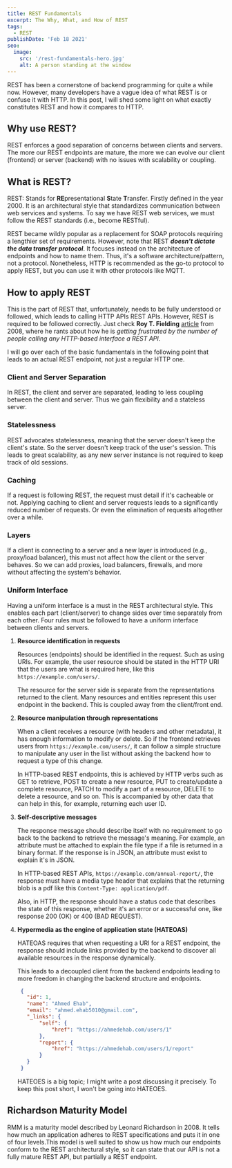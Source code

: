 ```yaml
---
title: REST Fundamentals 
excerpt: The Why, What, and How of REST
tags:
  - REST
publishDate: 'Feb 18 2021'
seo:
  image:
    src: '/rest-fundamentals-hero.jpg'
    alt: A person standing at the window
---
```

REST has been a cornerstone of backend programming for quite a while now. However, many developers have a vague idea of what REST is or confuse it with HTTP. In this post, I will shed some light on what exactly constitutes REST and how it compares to HTTP.

## Why use REST?

REST enforces a good separation of concerns between clients and servers. The more our REST endpoints are mature, the more we can evolve our client (frontend) or server (backend) with no issues with scalability or coupling.

## What is REST?

REST: Stands for **RE**presentational **S**tate **T**ransfer. Firstly defined in the year 2000. It is an architectural style that standardizes communication between web services and systems. To say we have REST web services, we must follow the REST standards (i.e., become RESTful).

REST became wildly popular as a replacement for SOAP protocols requiring a lengthier set of requirements. However, note that REST ***doesn't dictate the data transfer protocol***. It focuses instead on the architecture of endpoints and how to name them. Thus, it's a software architecture/pattern, not a protocol. Nonetheless, HTTP is recommended as the go-to protocol to apply REST, but you can use it with other protocols like MQTT.

## How to apply REST

This is the part of REST that, unfortunately, needs to be fully understood or followed, which leads to calling HTTP APIs REST APIs. However, REST is required to be followed correctly. Just check **Roy T. Fielding** [article](https://roy.gbiv.com/untangled/2008/rest-apis-must-be-hypertext-driven) from 2008, where he rants about how he is *getting frustrated by the number of people calling any HTTP-based interface a REST API*.

I will go over each of the basic fundamentals in the following point that leads to an actual REST endpoint, not just a regular HTTP one.

### Client and Server Separation

In REST, the client and server are separated, leading to less coupling between the client and server. Thus we gain flexibility and a stateless server.

### Statelessness

REST advocates statelessness, meaning that the server doesn't keep the client's state. So the server doesn't keep track of the user's session. This leads to great scalability, as any new server instance is not required to keep track of old sessions.

### Caching

If a request is following REST, the request must detail if it's cacheable or not. Applying caching to client and server requests leads to a significantly reduced number of requests. Or even the elimination of requests altogether over a while.

### Layers

If a client is connecting to a server and a new layer is introduced (e.g., proxy/load balancer), this must not affect how the client or the server behaves. So we can add proxies, load balancers, firewalls, and more without affecting the system's behavior.

### Uniform Interface

Having a uniform interface is a must in the REST architectural style. This enables each part (client/server) to change sides over time separately from each other. Four rules must be followed to have a uniform interface between clients and servers.

1. **Resource identification in requests**

    Resources (endpoints) should be identified in the request. Such as using URIs. For example, the user resource should be stated in the HTTP URI that the users are what is required here, like this  `https://example.com/users/`.

    The resource for the server side is separate from the representations returned to the client. Many resources and entities represent this user endpoint in the backend. This is coupled away from the client/front end.

2. **Resource manipulation through representations**

    When a client receives a resource (with headers and other metadata), it has enough information to modify or delete. So if the frontend retrieves users from `https://example.com/users/`, it can follow a simple structure to manipulate any user in the list without asking the backend how to request a type of this change.

    In HTTP-based REST endpoints, this is achieved by HTTP verbs such as GET to retrieve, POST to create a new resource, PUT to create/update a complete resource, PATCH to modify a part of a resource, DELETE to delete a resource, and so on. This is accompanied by other data that can help in this, for example, returning each user ID.

3. **Self-descriptive messages**

    The response message should describe itself with no requirement to go back to the backend to retrieve the message's meaning. For example, an attribute must be attached to explain the file type if a file is returned in a binary format. If the response is in JSON, an attribute must exist to explain it's in JSON.

    In HTTP-based REST APIs, `https://example.com/annual-report/`, the response must have a media type header that explains that the returning blob is a pdf like this `Content-Type: application/pdf`.

    Also, in HTTP, the response should have a status code that describes the state of this response, whether it's an error or a successful one, like response 200 (OK) or 400 (BAD REQUEST).

4. **Hypermedia as the engine of application state (HATEOAS)**

   HATEOAS requires that when requesting a URI for a REST endpoint, the response should include links provided by the backend to discover all available resources in the response dynamically.

   This leads to a decoupled client from the backend endpoints leading to more freedom in changing the backend structure and endpoints.

   ```json
    {
      "id": 1,
      "name": "Ahmed Ehab",
      "email": "ahmed.ehab5010@gmail.com",
      "_links": {
          "self": {
              "href": "https://ahmedehab.com/users/1"
          },
          "report": {
              "href": "https://ahmedehab.com/users/1/report"
          }
      }
    }
   ```

   HATEOES is a big topic; I might write a post discussing it precisely. To keep this post short, I won't be going into HATEOES.

## Richardson Maturity Model

RMM is a maturity model described by Leonard Richardson in 2008. It tells how much an application adheres to REST specifications and puts it in one of four levels.This model is well suited to show us how much our endpoints conform to the REST architectural style, so it can state that our API is not a fully mature REST API, but partially a REST endpoint.
